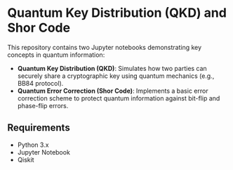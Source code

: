 # Quantum Key Distribution (QKD) and Shor Code

This repository contains two Jupyter notebooks demonstrating key concepts in quantum information:

- **Quantum Key Distribution (QKD)**: Simulates how two parties can securely share a cryptographic key using quantum mechanics (e.g., BB84 protocol).
- **Quantum Error Correction (Shor Code)**: Implements a basic error correction scheme to protect quantum information against bit-flip and phase-flip errors.

## Requirements

- Python 3.x
- Jupyter Notebook
- Qiskit
